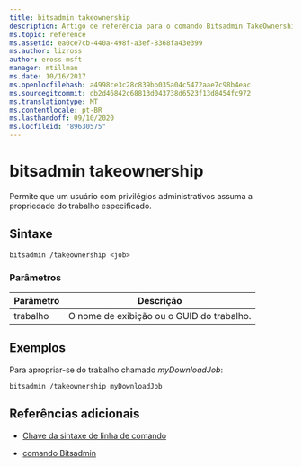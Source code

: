 ```yaml
---
title: bitsadmin takeownership
description: Artigo de referência para o comando Bitsadmin TakeOwnership, que permite que um usuário com privilégios administrativos assuma a propriedade do trabalho especificado.
ms.topic: reference
ms.assetid: ea0ce7cb-440a-498f-a3ef-8368fa43e399
ms.author: lizross
author: eross-msft
manager: mtillman
ms.date: 10/16/2017
ms.openlocfilehash: a4998ce3c28c839bb035a04c5472aae7c98b4eac
ms.sourcegitcommit: db2d46842c68813d043738d6523f13d8454fc972
ms.translationtype: MT
ms.contentlocale: pt-BR
ms.lasthandoff: 09/10/2020
ms.locfileid: "89630575"
---
```

# <a name="bitsadmin-takeownership"></a>bitsadmin takeownership

Permite que um usuário com privilégios administrativos assuma a propriedade do trabalho especificado.

## <a name="syntax"></a>Sintaxe

```
bitsadmin /takeownership <job>
```

### <a name="parameters"></a>Parâmetros

| Parâmetro | Descrição |
| --------- | ---------- |
| trabalho | O nome de exibição ou o GUID do trabalho. |

## <a name="examples"></a>Exemplos

Para apropriar-se do trabalho chamado *myDownloadJob*:

```
bitsadmin /takeownership myDownloadJob
```

## <a name="additional-references"></a>Referências adicionais

- [Chave da sintaxe de linha de comando](command-line-syntax-key.md)

- [comando Bitsadmin](bitsadmin.md)
